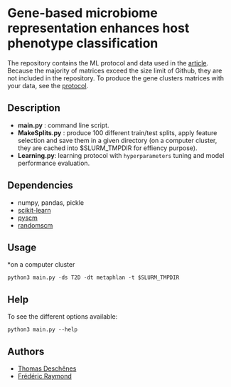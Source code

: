 # Gene-based microbiome representation enhances host phenotype classification
The repository contains the ML protocol and data used in the [article](https://github.com/dsamoht/MLCOG). Because the majority of matrices exceed the size limit of Github, they are not included in the repository. To produce the gene clusters matrices with your data, see the [protocol](/doc/geneclusters.md).
## Description

* __main.py__ : command line script.
* __MakeSplits.py__ : produce 100 different train/test splits, apply feature selection and save them in a given directory (on a computer cluster, they are cached into $SLURM_TMPDIR for effiency purpose).
* __Learning.py__: learning protocol with `hyperparameters` tuning and model performance evaluation.

## Dependencies
* numpy, pandas, pickle
* [scikit-learn](https://scikit-learn.org/stable/)
* [pyscm](https://github.com/aldro61/pyscm)
* [randomscm](https://github.com/thibgo/randomscm)

## Usage
*on a computer cluster
```
python3 main.py -ds T2D -dt metaphlan -t $SLURM_TMPDIR
```
## Help
To see the different options available:
```
python3 main.py --help
```
## Authors
* [Thomas Deschênes](https://github.com/dsamoht)
* [Frédéric Raymond](https://github.com/fredericraymond)
